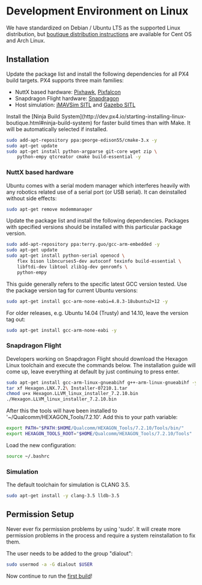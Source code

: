 # Development Environment on Linux

We have standardized on Debian / Ubuntu LTS as the supported Linux distribution, but [boutique distribution instructions](starting-installing-linux-boutique.md) are available for Cent OS and Arch Linux.

## Installation

Update the package list and install the following dependencies for all PX4 build targets. PX4 supports three main families:

  * NuttX based hardware: [Pixhawk](hardware-pixhawk.md), [Pixfalcon](hardware-pixfalcon.md)
  * Snapdragon Flight hardware: [Snapdragon](hardware-snapdragon.md)
  * Host simulation: [jMAVSim SITL](simulation-sitl.md) and [Gazebo SITL](simulation-gazebo.md)

<aside class="note">
Install the [Ninja Build System](http://dev.px4.io/starting-installing-linux-boutique.html#ninja-build-system) for faster build times than with Make. It will be automatically selected if installed.
</aside>

<div class="host-code"></div>

```sh
sudo add-apt-repository ppa:george-edison55/cmake-3.x -y
sudo apt-get update
sudo apt-get install python-argparse git-core wget zip \
    python-empy qtcreator cmake build-essential -y
```

### NuttX based hardware

Ubuntu comes with a serial modem manager which interferes heavily with any robotics related use of a serial port (or USB serial). It can deinstalled without side effects:

<div class="host-code"></div>

```sh
sudo apt-get remove modemmanager
```

Update the package list and install the following dependencies. Packages with specified versions should be installed with this particular package version.

<div class="host-code"></div>

```sh
sudo add-apt-repository ppa:terry.guo/gcc-arm-embedded -y
sudo apt-get update
sudo apt-get install python-serial openocd \
    flex bison libncurses5-dev autoconf texinfo build-essential \
    libftdi-dev libtool zlib1g-dev genromfs \
    python-empy
```

This guide generally refers to the specific latest GCC version tested. Use the package version tag for current Ubuntu versions:

```sh
sudo apt-get install gcc-arm-none-eabi=4.8.3-18ubuntu2+12 -y
```

For older releases, e.g. Ubuntu 14.04 (Trusty) and 14.10, leave the version tag out:

```sh
sudo apt-get install gcc-arm-none-eabi -y
```


### Snapdragon Flight

Developers working on Snapdragon Flight should download the Hexagon Linux toolchain and execute the commands below. The installation guide will come up, leave everything at default by just continuing to press enter.

<div class="host-code"></div>

```sh
sudo apt-get install gcc-arm-linux-gnueabihf g++-arm-linux-gnueabihf -y
tar xf Hexagon.LNX.7.2\ Installer-07210.1.tar
chmod u+x Hexagon.LLVM_linux_installer_7.2.10.bin
./Hexagon.LLVM_linux_installer_7.2.10.bin
```

After this the tools will have been installed to '~/Qualcomm/HEXAGON_Tools/7.2.10'. Add this to your path variable:

<div class="host-code"></div>

```sh
export PATH="$PATH:$HOME/Qualcomm/HEXAGON_Tools/7.2.10/Tools/bin/"
export HEXAGON_TOOLS_ROOT="$HOME/Qualcomm/HEXAGON_Tools/7.2.10/Tools"
```

Load the new configuration:

<div class="host-code"></div>

```sh
source ~/.bashrc
```

### Simulation

The default toolchain for simulation is CLANG 3.5.

<div class="host-code"></div>

```sh
sudo apt-get install -y clang-3.5 lldb-3.5

```

## Permission Setup

<aside class="note">
Never ever fix permission problems by using 'sudo'. It will create more permission problems in the process and require a system reinstallation to fix them.
</aside>

The user needs to be added to the group "dialout":

<div class="host-code"></div>

```sh
sudo usermod -a -G dialout $USER
```

Now continue to run the [first build](starting-building.md)!
